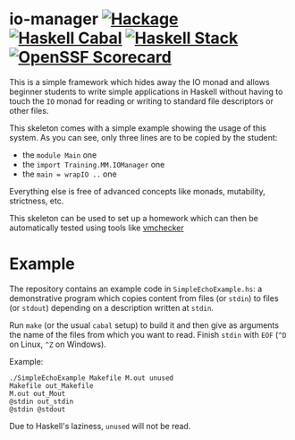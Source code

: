 # io-manager [![Hackage](https://img.shields.io/hackage/v/io-manager.svg?style=flat)](https://hackage.haskell.org/package/io-manager) [![Haskell Cabal](https://github.com/mihaimaruseac/io-manager/actions/workflows/presubmit-cabal.yaml/badge.svg)](https://github.com/mihaimaruseac/io-manager/actions/workflows/presubmit-cabal.yaml) [![Haskell Stack](https://github.com/mihaimaruseac/io-manager/actions/workflows/presubmit-stack.yaml/badge.svg)](https://github.com/mihaimaruseac/io-manager/actions/workflows/presubmit-stack.yaml) [![OpenSSF Scorecard](https://api.securityscorecards.dev/projects/github.com/mihaimaruseac/io-manager/badge)](https://api.securityscorecards.dev/projects/github.com/mihaimaruseac/io-manager)

This is a simple framework which hides away the IO monad and allows beginner
students to write simple applications in Haskell without having to touch the
`IO` monad for reading or writing to standard file descriptors or other files.

This skeleton comes with a simple example showing the usage of this system. As
you can see, only three lines are to be copied by the student:

* the `module Main` one
* the `import Training.MM.IOManager` one
* the `main = wrapIO ..` one

Everything else is free of advanced concepts like monads, mutability,
strictness, etc.

This skeleton can be used to set up a homework which can then be automatically
tested using tools like [vmchecker][vmchecker]

Example
=======

The repository contains an example code in `SimpleEchoExample.hs`: a
demonstrative program which copies content from files (or `stdin`) to files
(or `stdout`) depending on a description written at `stdin`.

Run `make` (or the usual `cabal` setup) to build it and then give as arguments
the name of the files from which you want to read. Finish `stdin` with `EOF`
(`^D` on Linux, `^Z` on Windows).

Example:

    ./SimpleEchoExample Makefile M.out unused
    Makefile out_Makefile
    M.out out_Mout
    @stdin out_stdin
    @stdin @stdout

Due to Haskell's laziness, `unused` will not be read.

[vmchecker]: https://github.com/vmchecker/vmchecker "vmchecker"
